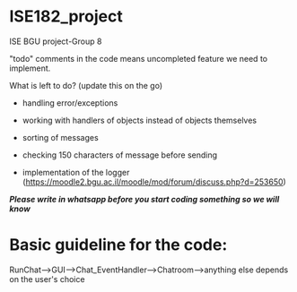 # ISE182_project
ISE BGU project-Group 8

"todo" comments in the code means uncompleted feature we need to implement.

What is left to do? (update this on the go)

- handling error/exceptions

- working with handlers of objects instead of objects themselves

- sorting of messages

- checking 150 characters of message before sending

- implementation of the logger (https://moodle2.bgu.ac.il/moodle/mod/forum/discuss.php?d=253650)


***Please write in whatsapp before you start coding something so we will know***

# Basic guideline for the code: 

RunChat-->GUI-->Chat_EventHandler-->Chatroom-->anything else depends on the user's choice

